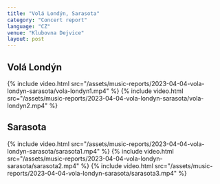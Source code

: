 ```yaml
---
title: "Volá Londýn, Sarasota"
category: "Concert report"
language: "CZ"
venue: "Klubovna Dejvice"
layout: post
---
```


## Volá Londýn
{% include video.html src="/assets/music-reports/2023-04-04-vola-londyn-sarasota/vola-londyn1.mp4" %}
{% include video.html src="/assets/music-reports/2023-04-04-vola-londyn-sarasota/vola-londyn2.mp4" %}

## Sarasota
{% include video.html src="/assets/music-reports/2023-04-04-vola-londyn-sarasota/sarasota1.mp4" %}
{% include video.html src="/assets/music-reports/2023-04-04-vola-londyn-sarasota/sarasota2.mp4" %}
{% include video.html src="/assets/music-reports/2023-04-04-vola-londyn-sarasota/sarasota3.mp4" %}

